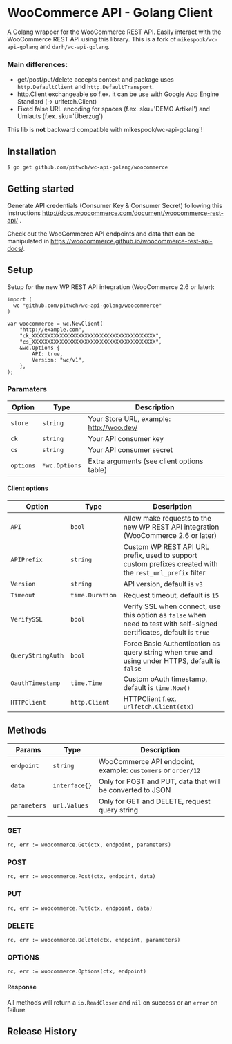 # WooCommerce API - Golang Client

A Golang wrapper for the WooCommerce REST API. Easily interact with the WooCommerce REST API using this library.
This is a fork of `mikespook/wc-api-golang` and `darh/wc-api-golang`.

### Main differences: 
- get/post/put/delete accepts context and package uses `http.DefaultClient` and `http.DefaultTransport`.
- http.Client exchangeable so f.ex. it can be use with Google App Engine Standard (-> urlfetch.Client)
- Fixed false URL encoding for spaces (f.ex. sku='DEMO Artikel') and Umlauts (f.ex. sku='Überzug')

This lib is **not** backward compatible with mikespook/wc-api-golang`!

## Installation

```bash
$ go get github.com/pitwch/wc-api-golang/woocommerce
```

## Getting started

Generate API credentials (Consumer Key & Consumer Secret) following this instructions <http://docs.woocommerce.com/document/woocommerce-rest-api/>
.

Check out the WooCommerce API endpoints and data that can be manipulated in <https://woocommerce.github.io/woocommerce-rest-api-docs/>.

## Setup

Setup for the new WP REST API integration (WooCommerce 2.6 or later):

```golang
import (
  wc "github.com/pitwch/wc-api-golang/woocommerce"
)

var woocommerce = wc.NewClient(
    "http://example.com", 
    "ck_XXXXXXXXXXXXXXXXXXXXXXXXXXXXXXXXXXXXXXXX", 
    "cs_XXXXXXXXXXXXXXXXXXXXXXXXXXXXXXXXXXXXXXXX",
    &wc.Options {
        API: true,
        Version: "wc/v1",
    },
);
```

### Paramaters

|       Option      |   Type   |                Description                 |
| ----------------- | -------- | ------------------------------------------ |
| `store`           | `string` | Your Store URL, example: http://woo.dev/   |
| `ck`              | `string` | Your API consumer key                      |
| `cs`              | `string` | Your API consumer secret                   |
| `options`         | `*wc.Options`  | Extra arguments (see client options table) |

#### Client options

|        Option       |   Type   |                                                      Description                                                       |
|---------------------|----------|------------------------------------------------------------------------------------------------------------------------|
| `API`            | `bool`   | Allow make requests to the new WP REST API integration (WooCommerce 2.6 or later)                                      |
| `APIPrefix`     | `string` | Custom WP REST API URL prefix, used to support custom prefixes created with the `rest_url_prefix` filter               |
| `Version`           | `string` | API version, default is `v3`                                                                                           |
| `Timeout`           | `time.Duration`    | Request timeout, default is `15`                                                                                       |
| `VerifySSL`        | `bool`   | Verify SSL when connect, use this option as `false` when need to test with self-signed certificates, default is `true` |
| `QueryStringAuth` | `bool`   | Force Basic Authentication as query string when `true` and using under HTTPS, default is `false`                       |
| `OauthTimestamp`   | `time.Time` | Custom oAuth timestamp, default is `time.Now()`                                                                            |
| `HTTPClient`   | `http.Client` | HTTPClient f.ex. `urlfetch.Client(ctx)`                                                                            |


## Methods

|    Params    |   Type   |                         Description                          |
| ------------ | -------- | ------------------------------------------------------------ |
| `endpoint`   | `string` | WooCommerce API endpoint, example: `customers` or `order/12` |
| `data`       | `interface{}`  | Only for POST and PUT, data that will be converted to JSON   |
| `parameters` | `url.Values`  | Only for GET and DELETE, request query string                |

### GET

```golang
rc, err := woocommerce.Get(ctx, endpoint, parameters)
```

### POST

```golang
rc, err := woocommerce.Post(ctx, endpoint, data)
```

### PUT

```golang
rc, err := woocommerce.Put(ctx, endpoint, data)
```

### DELETE

```golang
rc, err := woocommerce.Delete(ctx, endpoint, parameters)
```

### OPTIONS

```golang
rc, err := woocommerce.Options(ctx, endpoint)
```

#### Response

All methods will return a `io.ReadCloser` and `nil` on success or an `error` on failure.

## Release History
